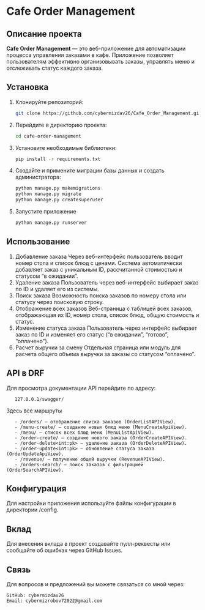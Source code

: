 # Cafe Order Management

## Описание проекта

**Cafe Order Management** — это веб-приложение для автоматизации процесса управления заказами в кафе. Приложение позволяет пользователям эффективно организовывать заказы, управлять меню и отслеживать статус каждого заказа.

## Установка

1. Клонируйте репозиторий:
   ```bash
   git clone https://github.com/cybermizdav26/Cafe_Order_Management.git
2. Перейдите в директорию проекта:
    ```bash
    cd cafe-order-management
3. Установите необходимые библиотеки:
    ```bash
    pip install -r requirements.txt
4. Создайте и примените миграции базы данных и создать администратора:
    ```bash
   python manage.py makemigrations
   python manage.py migrate
   python manage.py createsuperuser

5. Запустите приложение
    ```bash
    python manage.py runserver

## Использование
1. Добавление заказа
Через веб-интерфейс пользователь вводит номер стола и список блюд с ценами.
Система автоматически добавляет заказ с уникальным ID, рассчитанной стоимостью и статусом “в ожидании”.
2. Удаление заказа
Пользователь через веб-интерфейс выбирает заказ по ID и удаляет его из системы.
3. Поиск заказа
Возможность поиска заказов по номеру стола или статусу через поисковую строку.
4. Отображение всех заказов
Веб-страница с таблицей всех заказов, отображающая их ID, номер стола, список блюд, общую стоимость и статус.
5. Изменение статуса заказа
Пользователь через интерфейс выбирает заказ по ID и изменяет его статус (“в ожидании”, “готово”, “оплачено”).
6. Расчет выручки за смену
Отдельная страница или модуль для расчета общего объема выручки за заказы со статусом “оплачено”.

## API в DRF
Для просмотра документации API перейдите по адресу:
````
   127.0.0.1/swagger/
````
Здесь все маршруты
```
   - /orders/ — отображение списка заказов (OrderListAPIView).
   - /menu-create/ — создание новых блюд меню (MenuCreateApiView).
   - /menu/ — список всех блюд меню (MenuListApiView).
   - /order-create/ — создание нового заказа (OrderCreateAPIView).
   - /order-delete<int:pk> — удаление заказа (OrderDeleteAPIView).
   - /order-update<int:pk> — обновление статуса заказа (OrderUpdateApiView).
   - /revenue/ — получение общей выручки (RevenueAPIView).
   - /orders-search/ — поиск заказов с фильтрацией (OrderSearchAPIView).
```

## Конфигурация
Для настройки приложения используйте файлы конфигурации в директории /config.

## Вклад
Для внесения вклада в проект создавайте пулл-реквесты или сообщайте об ошибках через GitHub Issues.


## Связь
Для вопросов и предложений вы можете связаться со мной через:
    
    GitHub: cybermizdav26 
    Email: cybermizrobov72022@gmail.com
